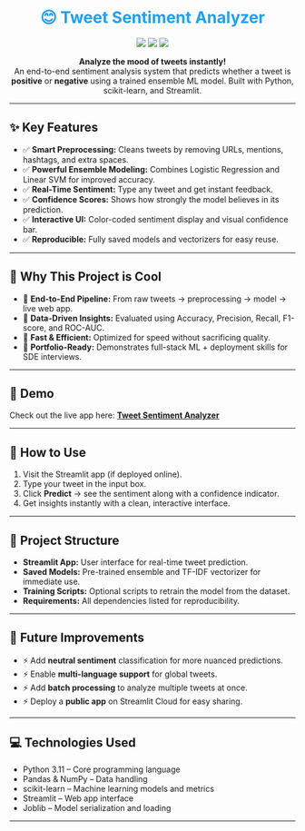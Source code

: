 <h1 align="center" style="color:#1DA1F2;">😊 Tweet Sentiment Analyzer</h1>

<p align="center">
  <img src="https://img.shields.io/badge/Sentiment-Analysis-blue" />
  <img src="https://img.shields.io/badge/Python-3.11-green" />
  <img src="https://img.shields.io/badge/Streamlit-App-orange" />
</p>

<p align="center">
<b>Analyze the mood of tweets instantly!</b><br>
An end-to-end sentiment analysis system that predicts whether a tweet is <b>positive</b> or <b>negative</b> using a trained ensemble ML model. Built with Python, scikit-learn, and Streamlit.
</p>

---

## ✨ Key Features

- ✅ <b>Smart Preprocessing:</b> Cleans tweets by removing URLs, mentions, hashtags, and extra spaces.  
- ✅ <b>Powerful Ensemble Modeling:</b> Combines Logistic Regression and Linear SVM for improved accuracy.  
- ✅ <b>Real-Time Sentiment:</b> Type any tweet and get instant feedback.  
- ✅ <b>Confidence Scores:</b> Shows how strongly the model believes in its prediction.  
- ✅ <b>Interactive UI:</b> Color-coded sentiment display and visual confidence bar.  
- ✅ <b>Reproducible:</b> Fully saved models and vectorizers for easy reuse.

---

## 🎯 Why This Project is Cool

- 🌟 **End-to-End Pipeline:** From raw tweets → preprocessing → model → live web app.  
- 🌟 **Data-Driven Insights:** Evaluated using Accuracy, Precision, Recall, F1-score, and ROC-AUC.  
- 🌟 **Fast & Efficient:** Optimized for speed without sacrificing quality.  
- 🌟 **Portfolio-Ready:** Demonstrates full-stack ML + deployment skills for SDE interviews.

---


## 🚀 Demo

Check out the live app here: [**Tweet Sentiment Analyzer**](https://sentimentx-9ete9kxqonnukakfa3bs6t.streamlit.app/)



---

## 🚀 How to Use

1. Visit the Streamlit app (if deployed online).  
2. Type your tweet in the input box.  
3. Click **Predict** → see the sentiment along with a confidence indicator.  
4. Get insights instantly with a clean, interactive interface.  

---

## 📂 Project Structure

- **Streamlit App:** User interface for real-time tweet prediction.  
- **Saved Models:** Pre-trained ensemble and TF-IDF vectorizer for immediate use.  
- **Training Scripts:** Optional scripts to retrain the model from the dataset.  
- **Requirements:** All dependencies listed for reproducibility.

---

## 🔮 Future Improvements

- ⚡ Add **neutral sentiment** classification for more nuanced predictions.  
- ⚡ Enable **multi-language support** for global tweets.  
- ⚡ Add **batch processing** to analyze multiple tweets at once.  
- ⚡ Deploy a **public app** on Streamlit Cloud for easy sharing.

---

## 💻 Technologies Used

- Python 3.11 – Core programming language  
- Pandas & NumPy – Data handling  
- scikit-learn – Machine learning models and metrics  
- Streamlit – Web app interface  
- Joblib – Model serialization and loading  

---
